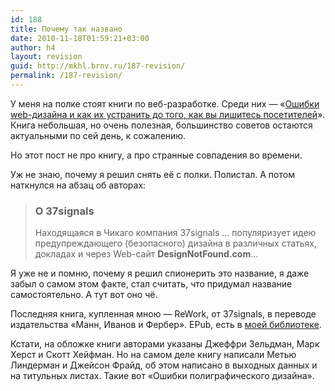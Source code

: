 ```yaml
---
id: 188
title: Почему так названо
date: 2010-11-18T01:59:21+03:00
author: h4
layout: revision
guid: http://mkhl.brnv.ru/187-revision/
permalink: /187-revision/
---
```

У меня на полке стоят книги по веб-разработке. Среди них — «[Ошибки web-дизайна и как их устранить до того, как вы лишитесь посетителей](http://www.books.ru/shop/books/488864)». Книга небольшая, но очень полезная, большинство советов остаются актуальными по сей день, к сожалению.

Но этот пост не про книгу, а про странные совпадения во времени.

Уж не знаю, почему я решил снять её с полки. Полистал. А потом наткнулся на абзац об авторах:

> ### О 37signals
> 
> Находящаяся в Чикаго компания 37signals … популяризует идею предупреждающего (безопасного) дизайна в различных статьях, докладах и через Web-сайт **DesignNotFound.com**…

Я уже не и помню, почему я решил спионерить это название, я даже забыл о самом этом факте, стал считать, что придумал название самостоятельно. А тут вот оно чё.

Последняя книга, купленная мною — ReWork, от 37signals, в переводе издательства «Манн, Иванов и Фербер». EPub, есть в [моей библиотеке](http://www.bookmate.ru/h404).

Кстати, на обложке книги авторами указаны Джеффри Зельдман, Марк Херст и Скотт Хейфман. Но на самом деле книгу написали Метью Линдерман и Джейсон Фрайд, об этом написано в выходных данных и на титульных листах. Такие вот «Ошибки полиграфического дизайна».
